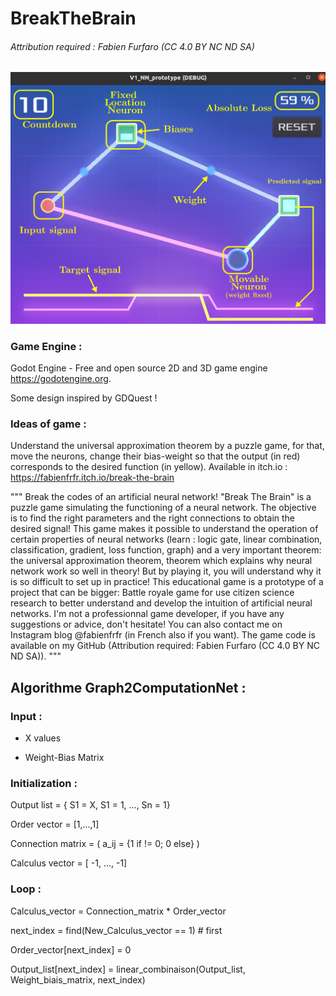 # BreakTheBrain

###### Attribution required : Fabien Furfaro (CC 4.0 BY NC ND SA)

![ProofOfConcept](/scale_model.png)

### Game Engine :

Godot Engine - Free and open source 2D and 3D game engine https://godotengine.org.

Some design inspired by GDQuest !

### Ideas of game :

Understand the universal approximation theorem by a puzzle game, for that, move the neurons, change their bias-weight so that the output (in red) corresponds to the desired function (in yellow). Available in itch.io : https://fabienfrfr.itch.io/break-the-brain

"""
Break the codes of an artificial neural network! "Break The Brain" is a puzzle game simulating the functioning of a neural network. The objective is to find the right parameters and the right connections to obtain the desired signal! This game makes it possible to understand the operation of certain properties of neural networks (learn : logic gate, linear combination, classification, gradient, loss function, graph) and a very important theorem: the universal approximation theorem, theorem which explains why neural network work so well in theory! But by playing it, you will understand why it is so difficult to set up in practice! This educational game is a prototype of a project that can be bigger: Battle royale game for use citizen science research to better understand and develop the intuition of artificial neural networks. I'm not a professionnal game developer, if you have any suggestions or advice, don't hesitate! You can also contact me on Instagram blog @fabienfrfr (in French also if you want). The game code is available on my GitHub (Attribution required: Fabien Furfaro (CC 4.0 BY NC ND SA)).
"""

## Algorithme Graph2ComputationNet :
### Input :
* X values

* Weight-Bias Matrix

### Initialization :
Output list = { S1 = X, S1 = 1, ..., Sn = 1}

Order vector = [1,...,1]

Connection matrix = ( a_ij = {1 if != 0; 0 else} )

Calculus vector = [ -1, ..., -1]

### Loop :
Calculus_vector = Connection_matrix * Order_vector

next_index = find(New_Calculus_vector == 1) # first 

Order_vector[next_index] = 0

Output_list[next_index] = linear_combinaison(Output_list, Weight_biais_matrix, next_index)
